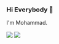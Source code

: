 ### Hi Everybody 👋

I'm Mohammad.

<a href="https://github.com/MamadTaheri68">
<img align="center" src="https://github-readme-stats.vercel.app/api?username=MamadTaheri68&show_icons=true&count_private=true&include_all_commits=true" /></a>


<a href="https://github.com/MamadTaheri68">
<img align="center" src="https://github-readme-stats.vercel.app/api/top-langs/?username=MamadTaheri68" />
</a>



<!--
**MamadTaheri68/MamadTaheri68** is a ✨ _special_ ✨ repository because its `README.md` (this file) appears on your GitHub profile.

Here are some ideas to get you started:

- 🔭 I’m currently working on ...
- 🌱 I’m currently learning ...
- 👯 I’m looking to collaborate on ...
- 🤔 I’m looking for help with ...
- 💬 Ask me about ...
- 📫 How to reach me: ...
- 😄 Pronouns: ...
- ⚡ Fun fact: ...
-->
